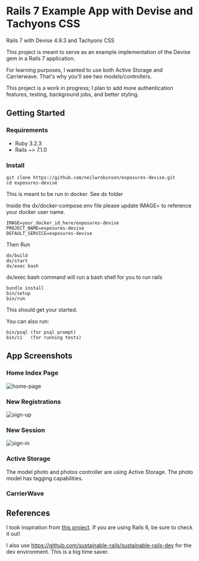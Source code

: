 # Rails 7 Example App with Devise and Tachyons CSS
Rails 7 with Devise 4.9.3 and Tachyons CSS

This project is meant to serve as an example implementation of the Devise gem in a Rails 7 application. 

For learning purposes, I wanted to use both Active Storage and Carrierwave. That's why you'll see two models/controllers. 

This project is a work in progress; I plan to add more authentication features, testing, background jobs, and better styling.

## Getting Started

### Requirements
- Ruby 3.2.3
- Rails ~> 7.1.0

### Install

```
git clone https://github.com/neilwrobinson/exposures-devise.git
cd exposures-devise
```

This is meant to be run in docker. See dx folder

Inside the dx/docker-compose.env file please update IMAGE= to reference your docker user name.
```
IMAGE=your_docker_id_here/exposures-devise
PROJECT_NAME=exposures-devise
DEFAULT_SERVICE=exposures-devise
```
Then Run
```
dx/build
dx/start
dx/exec bash 
```
dx/exec bash command will run a bash shell for you to run rails


```
bundle install
bin/setup
bin/run
```
This should get your started.

You can also run:
```
bin/psql (for psql prompt)
bin/ci   (for running tests)

```

## App Screenshots

### Home Index Page
![home-page](/media/2022-06-08-150451_1600x900_scrot.png)

### New Registrations

![sign-up](/media/2022-06-08-150511_1600x900_scrot.png)

### New Session

![sign-in](/media/2022-06-08-150325_1600x900_scrot.png)

### Active Storage

The model photo and photos controller are using Active Storage. The photo model has tagging capabilities.

### CarrierWave



## References

I took inspiration from [this project](https://github.com/imhta/rails_6_devise_example). If you are using Rails 6, be sure to check it out!

I also use https://github.com/sustainable-rails/sustainable-rails-dev for the dev environment. This is a big time saver.